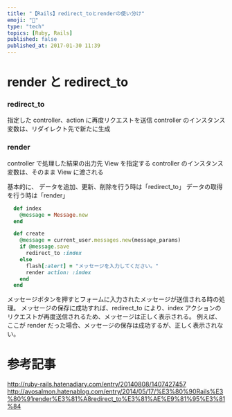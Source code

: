 ```yaml
---
title: "【Rails】redirect_toとrenderの使い分け"
emoji: "💎"
type: "tech"
topics: [Ruby, Rails]
published: false
published_at: 2017-01-30 11:39
---
```


# render と redirect_to

### redirect_to

指定した controller、action に再度リクエストを送信
controller のインスタンス変数は、リダイレクト先で新たに生成

### render

controller で処理した結果の出力先 View を指定する
controller のインスタンス変数は、そのまま View に渡される

基本的に、
データを追加、更新、削除を行う時は「redirect_to」
データの取得を行う時は「render」

```messages_controller.rb
  def index
    @message = Message.new
  end

  def create
    @message = current_user.messages.new(message_params)
    if @message.save
      redirect_to :index
    else
      flash[:alert] = "メッセージを入力してください。"
      render action: :index
    end
  end
```

メッセージボタンを押すとフォームに入力されたメッセージが送信される時の処理。
メッセージの保存に成功すれば、redirect_to により、index アクションのリクエストが再度送信されるため、メッセージは正しく表示される。
例えば、ここが render だった場合、メッセージの保存は成功するが、正しく表示されない。

# 参考記事

http://ruby-rails.hatenadiary.com/entry/20140808/1407427457
http://avosalmon.hatenablog.com/entry/2014/05/17/%E3%80%90Rails%E3%80%91render%E3%81%A8redirect_to%E3%81%AE%E9%81%95%E3%81%84
